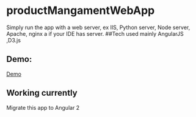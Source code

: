 # productMangamentWebApp
Simply run the app with a web server, ex IIS, Python server, Node server, Apache, nginx a if your IDE has server.
##Tech used mainly
AngularJS ,D3.js

## Demo:
<a href="http://grotesque-harbor.surge.sh/#/">Demo</a>


## Working currently
Migrate this app to Angular 2
